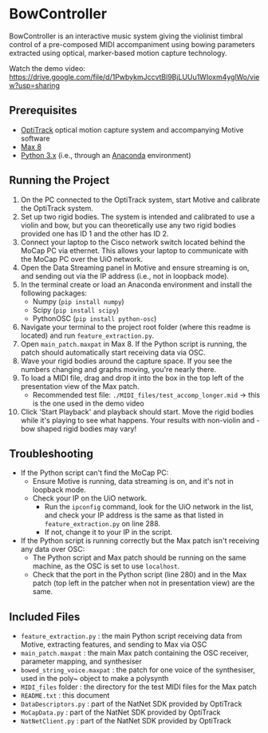 # BowController

BowController is an interactive music system giving the violinist timbral control of a pre-composed MIDI accompaniment using bowing parameters extracted using optical, marker-based motion capture technology.

Watch the demo video: https://drive.google.com/file/d/1PwbykmJccvtBl9BjLUUu1WIoxm4yglWo/view?usp=sharing

## Prerequisites
- [OptiTrack](https://optitrack.com/) optical motion capture system and accompanying Motive software
- [Max 8](https://cycling74.com/products/max)
- [Python 3.x](https://www.python.org/) (i.e., through an [Anaconda](https://www.anaconda.com/) environment)

## Running the Project

1. On the PC connected to the OptiTrack system, start Motive and calibrate the OptiTrack system.
2. Set up two rigid bodies. The system is intended and calibrated to use a violin and bow, but you can theoretically use any two rigid bodies provided one has ID 1 and the other has ID 2.
3. Connect your laptop to the Cisco network switch located behind the MoCap PC via ethernet. This allows your laptop to communicate with the MoCap PC over the UiO network.
4. Open the Data Streaming panel in Motive and ensure streaming is on, and sending out via the IP address (i.e., not in loopback mode).
5. In the terminal create or load an Anaconda environment and install the following packages:
	- Numpy (`pip install numpy`)
	- Scipy (`pip install scipy`)
	- PythonOSC (`pip install python-osc`)
6. Navigate your terminal to the project root folder (where this readme is located) and run `feature_extraction.py`.
7. Open `main_patch.maxpat` in Max 8. If the Python script is running, the patch should automatically start receiving data via OSC.
8. Wave your rigid bodies around the capture space. If you see the numbers changing and graphs moving, you're nearly there.
9. To load a MIDI file, drag and drop it into the box in the top left of the presentation view of the Max patch.
	- Recommended test file: `./MIDI_files/test_accomp_longer.mid` -> this is the one used in the demo video
10. Click 'Start Playback' and playback should start. Move the rigid bodies while it's playing to see what happens. Your results with non-violin and -bow shaped rigid bodies may vary!

## Troubleshooting

- If the Python script can't find the MoCap PC:
	- Ensure Motive is running, data streaming is on, and it's not in loopback mode.
	- Check your IP on the UiO network.
		- Run the `ipconfig` command, look for the UiO network in the list, and check your IP address is the same as that listed in `feature_extraction.py` on line 288.
		- If not, change it to your IP in the script.
- If the Python script is running correctly but the Max patch isn't receiving any data over OSC:
	- The Python script and Max patch should be running on the same machine, as the OSC is set to use `localhost`.
	- Check that the port in the Python script (line 280) and in the Max patch (top left in the patcher when not in presentation view) are the same.

## Included Files

- `feature_extraction.py` : the main Python script receiving data from Motive, extracting features, and sending to Max via OSC
- `main_patch.maxpat` : the main Max patch containing the OSC receiver, parameter mapping, and synthesiser
- `bowed_string_voice.maxpat` : the patch for one voice of the synthesiser, used in the poly~ object to make a polysynth
- `MIDI_files` folder : the directory for the test MIDI files for the Max patch
- `README.txt` : this document
- `DataDescriptors.py` : part of the NatNet SDK provided by OptiTrack
- `MoCapData.py` : part of the NatNet SDK provided by OptiTrack
- `NatNetClient.py` : part of the NatNet SDK provided by OptiTrack
